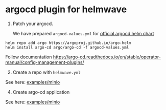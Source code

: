 # argocd plugin for helmwave

1. Patch your argocd.

   We have prepared `argocd-values.yml` for [official argocd helm chart](https://github.com/argoproj/argo-helm/tree/main/charts/argo-cd)

```
helm repo add argo https://argoproj.github.io/argo-helm
helm install argo-cd argo/argo-cd -f argocd-values.yml
```

Follow documentation https://argo-cd.readthedocs.io/en/stable/operator-manual/config-management-plugins/

2. Create a repo with `helmwave.yml`

  See here: [examples/minio](./examples/minio/helmwave.yml)
  
4. Create argo-cd application

  See here: [examples/minio](./examples/minio/argocd-application.yml)

  
